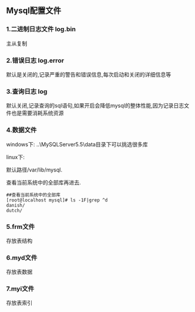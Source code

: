 ## Mysql配置文件

### 1.二进制日志文件 log.bin

主从复制



### 2.错误日志 log.error

默认是关闭的,记录严重的警告和错误信息,每次启动和关闭的详细信息等



### 3.查询日志 log

默认关闭,记录查询的sql语句,如果开启会降低mysql的整体性能,因为记录日志文件也是需要消耗系统资源



### 4.数据文件

windows下: ..\MySQLServer5.5\data目录下可以挑选很多库

linux下:

默认路径/var/lib/mysql.

查看当前系统中的全部库再进去.

```
##查看当前系统中的全部库
[root@localhost mysql]# ls -1F|grep ^d
danish/
dutch/
```



### 5.frm文件

存放表结构



### 6.myd文件

存放表数据



### 7.myi文件

存放表索引